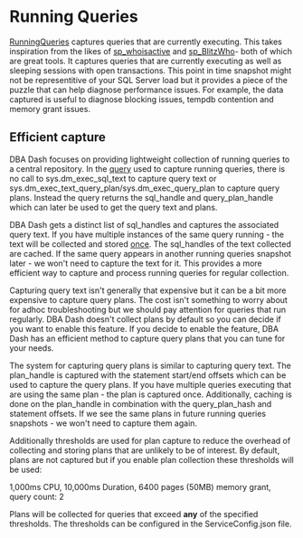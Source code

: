 # Running Queries

[RunningQueries](../DBADash/SQL/RunningQueries.sql) captures queries that are currently executing.  This takes inspiration from the likes of [sp_whoisactive](http://whoisactive.com/) and [sp_BlitzWho](https://github.com/BrentOzarULTD/SQL-Server-First-Responder-Kit/blob/dev/sp_BlitzWho.sql)- both of which are great tools.  It captures queries that are currently executing as well as sleeping sessions with open transactions.  This point in time snapshot might not be representitive of your SQL Server load but it provides a piece of the puzzle that can help diagnose performance issues.  For example, the data captured is useful to diagnose blocking issues, tempdb contention and memory grant issues.

## Efficient capture
DBA Dash focuses on providing lightweight collection of running queries to a central repository. In the [query](../DBADash/SQL/RunningQueries.sql) used to capture running queries, there is no call to sys.dm_exec_sql_text to capture query text or sys.dm_exec_text_query_plan/sys.dm_exec_query_plan to capture query plans.  Instead the query returns the sql_handle and query_plan_handle which can later be used to get the query text and plans.  

DBA Dash gets a distinct list of sql_handles and captures the associated query text.  If you have multiple instances of the same query running - the text will be collected and stored <ins>once</ins>.  The sql_handles of the text collected are cached.  If the same query appears in another running queries snapshot later - we won't need to capture the text for it.  This provides a more efficient way to capture and process running queries for regular collection.  

Capturing query text isn't generally that expensive but it can be a bit more expensive to capture query plans.  The cost isn't something to worry about for adhoc troubleshooting but we should pay attention for queries that run regularly.  DBA Dash doesn't collect plans by default so you can decide if you want to enable this feature.  If you decide to enable the feature, DBA Dash has an efficient method to capture query plans that you can tune for your needs. 

The system for capturing query plans is similar to capturing query text.  The plan_handle is captured with the statement start/end offsets which can be used to capture the query plans.  If you have multiple queries executing that are using the same plan - the plan is captured once.  Additionally, caching is done on the plan_handle in combination with the query_plan_hash and statement offsets. If we see the same plans in future running queries snapshots - we won't need to capture them again.   

Additionally thresholds are used for plan capture to reduce the overhead of collecting and storing plans that are unlikely to be of interest. By default, plans are not captured but if you enable plan collection these thresholds will be used:

 1,000ms CPU, 10,000ms Duration, 6400 pages (50MB) memory grant, query count: 2

Plans will be collected for queries that exceed **any** of the specified thresholds.  The thresholds can be configured in the ServiceConfig.json file.
